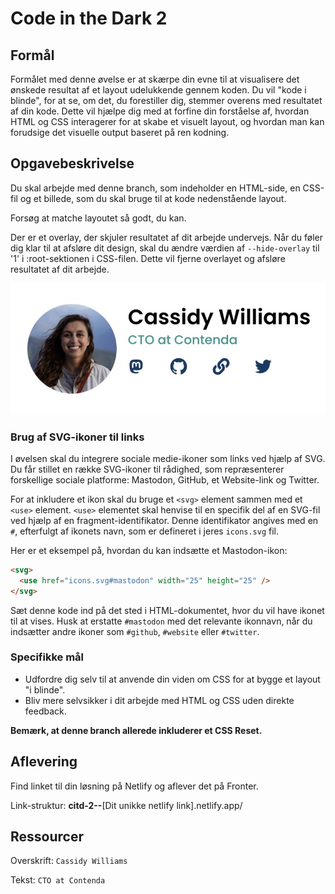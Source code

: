 # **Code in the Dark 2**

## Formål

Formålet med denne øvelse er at skærpe din evne til at visualisere det ønskede resultat af et layout udelukkende gennem koden. Du vil "kode i blinde", for at se, om det, du forestiller dig, stemmer overens med resultatet af din kode. Dette vil hjælpe dig med at forfine din forståelse af, hvordan HTML og CSS interagerer for at skabe et visuelt layout, og hvordan man kan forudsige det visuelle output baseret på ren kodning.

## Opgavebeskrivelse

Du skal arbejde med denne branch, som indeholder en HTML-side, en CSS-fil og et billede, som du skal bruge til at kode nedenstående layout.

Forsøg at matche layoutet så godt, du kan.

Der er et overlay, der skjuler resultatet af dit arbejde undervejs. Når du føler dig klar til at afsløre dit design, skal du ændre værdien af `--hide-overlay` til '1' i :root-sektionen i CSS-filen. Dette vil fjerne overlayet og afsløre resultatet af dit arbejde.

![Code in the Dark 2](./assets/image.png)

### Brug af SVG-ikoner til links

I øvelsen skal du integrere sociale medie-ikoner som links ved hjælp af SVG. Du får stillet en række SVG-ikoner til rådighed, som repræsenterer forskellige sociale platforme: Mastodon, GitHub, et Website-link og Twitter.

For at inkludere et ikon skal du bruge et `<svg>` element sammen med et `<use>` element. `<use>` elementet skal henvise til en specifik del af en SVG-fil ved hjælp af en fragment-identifikator. Denne identifikator angives med en `#`, efterfulgt af ikonets navn, som er defineret i jeres `icons.svg` fil.

Her er et eksempel på, hvordan du kan indsætte et Mastodon-ikon:

```html
<svg>
  <use href="icons.svg#mastodon" width="25" height="25" />
</svg>
```

Sæt denne kode ind på det sted i HTML-dokumentet, hvor du vil have ikonet til at vises. Husk at erstatte `#mastodon` med det relevante ikonnavn, når du indsætter andre ikoner som `#github`, `#website` eller `#twitter`.

### Specifikke mål

- Udfordre dig selv til at anvende din viden om CSS for at bygge et layout "i blinde".
- Bliv mere selvsikker i dit arbejde med HTML og CSS uden direkte feedback.

**Bemærk, at denne branch allerede inkluderer et CSS Reset.**

## Aflevering

Find linket til din løsning på Netlify og aflever det på Fronter.

Link-struktur: **citd-2--**[Dit unikke netlify link].netlify.app/

## Ressourcer

Overskrift: `Cassidy Williams`

Tekst: `CTO at Contenda`
